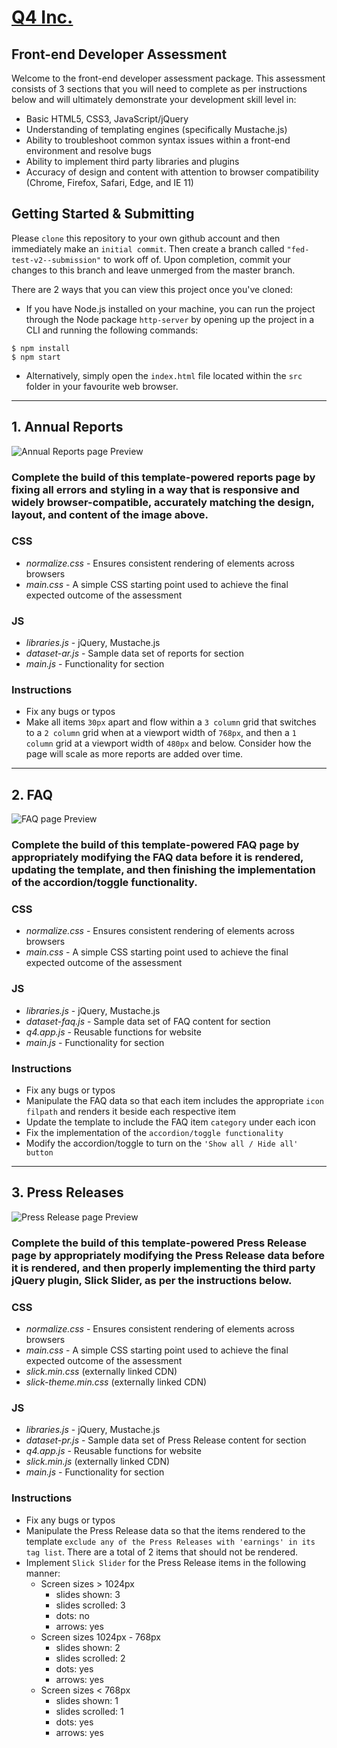 # [Q4 Inc.](https://q4inc.com/)

## Front-end Developer Assessment

Welcome to the front-end developer assessment package.
This assessment consists of 3 sections that you will need to complete as per instructions below and will ultimately demonstrate your development skill level in:

- Basic HTML5, CSS3, JavaScript/jQuery
- Understanding of templating engines (specifically Mustache.js)
- Ability to troubleshoot common syntax issues within a front-end environment and resolve bugs
- Ability to implement third party libraries and plugins
- Accuracy of design and content with attention to browser compatibility (Chrome, Firefox, Safari, Edge, and IE 11)


## Getting Started & Submitting

Please `clone` this repository to your own github account and then immediately make an `initial commit`. Then create a branch called `"fed-test-v2--submission"` to work off of. Upon completion, commit your changes to this branch and leave unmerged from the master branch.

There are 2 ways that you can view this project once you've cloned: 
- If you have Node.js installed on your machine, you can run the project through the Node package `http-server` by opening up the project in a CLI and running the following commands:

```
$ npm install
$ npm start
```

- Alternatively, simply open the `index.html` file located within the `src` folder
in your favourite web browser.


----

## 1. Annual Reports
![Annual Reports page Preview](./src/images/preview-ar.PNG)

### Complete the build of this template-powered reports page by fixing all errors and styling in a way that is responsive and widely browser-compatible, accurately matching the design, layout, and content of the image above.

### CSS
- *normalize.css* - Ensures consistent rendering of elements across browsers
- *main.css* - A simple CSS starting point used to achieve the final expected outcome of the assessment

### JS
- *libraries.js* - jQuery, Mustache.js
- *dataset-ar.js* - Sample data set of reports for section
- *main.js* - Functionality for section

### Instructions
- Fix any bugs or typos
- Make all items `30px` apart and flow within a `3 column` grid that switches to a `2 column` grid when at a viewport width of `768px`, and then a `1 column` grid at a viewport width of `480px` and below. Consider how the page will scale as more reports are added over time.

----

## 2. FAQ
![FAQ page Preview](./src/images/preview-faq.PNG)
 ### Complete the build of this template-powered FAQ page by appropriately modifying the FAQ data before it is rendered, updating the template, and then finishing the implementation of the accordion/toggle functionality. 

### CSS
- *normalize.css* - Ensures consistent rendering of elements across browsers
- *main.css* - A simple CSS starting point used to achieve the final expected outcome of the assessment

### JS
- *libraries.js* - jQuery, Mustache.js
- *dataset-faq.js* - Sample data set of FAQ content for section
- *q4.app.js* - Reusable functions for website
- *main.js* - Functionality for section

### Instructions
- Fix any bugs or typos
- Manipulate the FAQ data so that each item includes the appropriate `icon filpath` and renders it beside each respective item
- Update the template to include the FAQ item `category` under each icon
- Fix the implementation of the `accordion/toggle functionality`
- Modify the accordion/toggle to turn on the `'Show all / Hide all' button`

---

## 3. Press Releases
![Press Release page Preview](./src/images/preview-pr.PNG)
 ### Complete the build of this template-powered Press Release page by appropriately modifying the Press Release data before it is rendered, and then properly implementing the third party jQuery plugin, Slick Slider, as per the instructions below.

### CSS
- *normalize.css* - Ensures consistent rendering of elements across browsers
- *main.css* - A simple CSS starting point used to achieve the final expected outcome of the assessment
- *slick.min.css* (externally linked CDN)
- *slick-theme.min.css* (externally linked CDN) 

### JS
- *libraries.js* - jQuery, Mustache.js
- *dataset-pr.js* - Sample data set of Press Release content for section
- *q4.app.js* - Reusable functions for website
- *slick.min.js* (externally linked CDN)
- *main.js* - Functionality for section

### Instructions
- Fix any bugs or typos
- Manipulate the Press Release data so that the items rendered to the template `exclude any of the Press Releases with 'earnings' in its tag list`. There are a total of 2 items that should not be rendered. 
- Implement `Slick Slider` for the Press Release items in the following manner:
    - Screen sizes > 1024px
        - slides shown: 3
        - slides scrolled: 3
        - dots: no
        - arrows: yes
    - Screen sizes 1024px - 768px
        - slides shown: 2
        - slides scrolled: 2
        - dots: yes
        - arrows: yes
    - Screen sizes < 768px
        - slides shown: 1
        - slides scrolled: 1
        - dots: yes
        - arrows: yes
